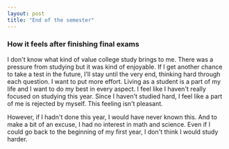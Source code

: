 ```yaml
---
layout: post
title: "End of the semester"
---
```




<h3> How it feels after finishing final exams </h3>

I don't know what kind of value college study brings to me. There was a pressure from studying but it was kind of enjoyable. If I get another chance to take a test in the future, I’ll stay until the very end, thinking hard through each question. I want to put more effort. Living as a student is a part of my life and I want to do my best in every aspect. 
I feel like I haven't really focused on studying this year. Since I haven't studied hard, I feel like a part of me is rejected by myself. This feeling isn't pleasant. 

<div class="s-top"></div>

However, if I hadn't done this year, I would have never known this. And to make a bit of an excuse, I had no interest in math and science. Even if I could go back to the beginning of my first year, I don't think I would study harder. 


